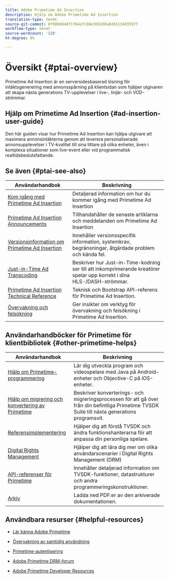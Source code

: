 ```yaml
---
title: Adobe Primetime Ad Insertion
description: Hjälp om Adobe Primetime Ad Insertion
translation-type: tm+mt
source-git-commit: 0f98b9848f1764e7c66e3692d8a845513493597f
workflow-type: tm+mt
source-wordcount: '328'
ht-degree: 0%

---
```



# Översikt {#ptai-overview}

Primetime Ad Insertion är en serversidesbaserad lösning för intäktsgenerering med annonsspårning på klientsidan som hjälper utgivaren att skapa nästa generations TV-upplevelser i live-, linjär- och VOD-strömmar.

## Hjälp om Primetime Ad Insertion {#ad-insertion-user-guide}

Den här guiden visar hur Primetime Ad Insertion kan hjälpa utgivare att maximera annonsintäkterna genom att leverera personaliserade annonsupplevelser i TV-kvalitet till sina tittare på olika enheter, även i komplexa situationer som live-event eller vid programmatisk realtidsbeslutsfattande.

## Se även {#ptai-see-also}

| Användarhandbok | Beskrivning |
|---|---|
| [Kom igång med Primetime Ad Insertion](getting-started/get-started-overview.md) | Detaljerad information om hur du kommer igång med Primetime Ad Insertion |
| [Primetime Ad Insertion Announcements](announcements/overview.md) | Tillhandahåller de senaste artiklarna och meddelanden om Primetime Ad Insertion |
| [Versionsinformation om Primetime Ad Insertion](../release-notes/ptai-20x-release-notes.md) | Innehåller versionsspecifik information, systemkrav, begränsningar, åtgärdade problem och kända fel. |
| [Just-in-Time Ad Transcoding](just-in-time-transcoding/jit-transcoding-overview.md) | Beskriver hur Just-in-Time-kodning ser till att inkomprimerande kreatörer spelar upp korrekt i dina HLS-/DASH-strömmar. |
| [Primetime Ad Insertion Technical Reference](/help/primetime-ad-insertion/technical-reference/bootstrap-api.md) | Teknisk och Bootstrap API-referens för Primetime Ad Insertion. |
| [Övervakning och felsökning](/help/primetime-ad-insertion/performance-monitoring-debugging-reporting/performance-overview.md) | Ger insikter om verktyg för övervakning och felsökning i Primetime Ad Insertion. |

## Användarhandböcker för Primetime för klientbibliotek {#other-primetime-helps}

| Användarhandbok | Beskrivning |
|---|---|
| [Hjälp om Primetime-programmering](../programming/home.md) | Lär dig utveckla program och videospelare med Java på Android-enheter och Objective-C på iOS-enheter. |
| [Hjälp om migrering och konvertering av Primetime](../migration-guides/home.md) | Beskriver konverterings- och migreringsprocessen för att gå över från din befintliga Primetime TVSDK Suite till nästa generations programsvit. |
| [Referensimplementering](../android-reference-implementation/home.md) | Hjälper dig att förstå TVSDK och ändra funktionshanterarna för att anpassa din personliga spelare. |
| [Digital Rights Management](../digital-rights-management/home.md) | Hjälper dig att lära dig mer om olika användarscenarier i Digital Rights Management (DRM) |
| [API-referenser för Primetime](../reference/api-references.md) | Innehåller detaljerad information om TVSDK-funktioner, datastrukturer och andra programmeringskonstruktioner. |
| [Arkiv](https://helpx.adobe.com/primetime/archives.html) | Ladda ned PDF:er av den arkiverade dokumentationen. |

## Användbara resurser {#helpful-resources}

* [Lär känna Adobe Primetime](https://www.adobe.com/in/marketing/primetime.html)

* [Övervakning av samtidig användning](https://tve.helpdocsonline.com/concurrency-monitoring-introduction)

* [Primetime-autentisering](https://tve.helpdocsonline.com/home)

* [Adobe Primetime DRM-forum](https://forums.adobe.com/community/adobe_access)

* [Adobe Primetime Developer Resources](https://www.adobe.com/devnet/primetime.html)
